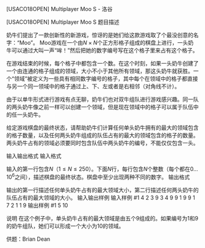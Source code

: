 



[USACO18OPEN] Multiplayer Moo S - 洛谷














[USACO18OPEN] Multiplayer Moo S
题目描述

奶牛们提出了一款创新性的新游戏，惊讶的是她们给这款游戏取了个最没创意的名字：“Moo”。
Moo游戏在一个由$N \times N$个正方形格子组成的棋盘上进行，一头奶牛可以通过大叫一声“哞！”然后把她的数字编号写在这个格子里来占有这个格子。

在游戏结束的时候，每个格子中都包含一个数。在这个时刻，如果一头奶牛创建了一个由连通的格子组成的领域，大小不小于其他所有领域，那这头奶牛就获胜。一个“领域”被定义为一些具有相同数字编号的格子，其中每个在领域中的格子都直接与另一个同一领域中的格子通过上、下、左或者是右相邻（对角线不计）。

由于以单牛形式进行游戏有点无聊，奶牛们也对双牛组队进行游戏感兴趣。同一队的两头奶牛像之前一样可以创建一个领域，但是现在领域中的格子可以属于队伍中的任一头奶牛。

给定游戏棋盘的最终状态，请帮助奶牛们计算任何单头奶牛拥有的最大的领域包含的格子数量，以及任何两头奶牛组成的队伍占有的最大的领域包含的格子的数量。两头奶牛占有的领域必须要同时包含队伍中两头奶牛的编号，不能仅仅包含一头。

输入输出格式
输入格式

输入的第一行包含$N$（$1 \leq N \leq 250$）。下面$N$行，每行包含$N$个整数（每个都在$0 \ldots 10^6$之间），描述棋盘的最终状态。棋盘中至少出现两种不同的数字。
输出格式

输出的第一行描述任何单头奶牛占有的最大领域大小，第二行描述任何两头奶牛的队伍占有的最大领域的大小。
输入输出样例
输入样例 #1
4
2 3 9 3
4 9 9 1
9 9 1 7
2 1 1 9
输出样例 #1
5
10

说明
在这个例子中，单头奶牛占有的最大领域是由五个9组成的。如果编号为1和9的奶牛组队，她们可以形成一个大小为10的领域。

供题：Brian Dean







